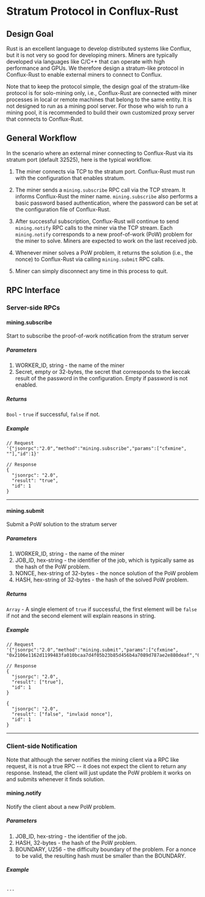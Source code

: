 # Stratum Protocol in Conflux-Rust

## Design Goal

Rust is an excellent language to develop distributed systems like Conflux, but it is not very so good for developing miners. Miners are typically developed via languages like C/C++ that can operate with high performance and GPUs. We therefore design a stratum-like protocol in Conflux-Rust to enable external miners to connect to Conflux.

Note that to keep the protocol simple, the design goal of the stratum-like protocol is for solo-mining only, i.e., Conflux-Rust are connected with miner processes in local or remote machines that belong to the same entity. It is not designed to run as a mining pool server. For those who wish to run a mining pool, it is recommended to build their own customized proxy server that connects to Conflux-Rust.

## General Workflow

In the scenario where an external miner connecting to Conflux-Rust via its stratum port (default 32525), here is the typical workflow.

1. The miner connects via TCP to the stratum port. Conflux-Rust must run with the configuration that enables stratum.

2. The miner sends a `mining.subscribe` RPC call via the TCP stream. It informs Conflux-Rust the miner name. `mining.subscribe` also performs a basic password based authentication, where the password can be set at the configuration file of Conflux-Rust.

3. After successful subscription, Conflux-Rust will continue to send `mining.notify` RPC calls to the miner via the TCP stream. Each `mining.notify` corresponds to a new proof-of-work (PoW) problem for the miner to solve. Miners are expected to work on the last received job.

4. Whenever miner solves a PoW problem, it returns the solution (i.e., the nonce) to Conflux-Rust via calling `mining.submit` RPC calls.

5. Miner can simply disconnect any time in this process to quit.

## RPC Interface

### Server-side RPCs

#### mining.subscribe
Start to subscribe the proof-of-work notification from the stratum server

##### Parameters
 1. WORKER_ID, string - the name of the miner
 2. Secret, empty or 32-bytes, the secret that corresponds to the keccak result of the password in the configuration. Empty if password is not enabled.

##### Returns
`Bool` - `true` if successful, `false` if not.

##### Example
```
// Request
'{"jsonrpc":"2.0","method":"mining.subscribe","params":["cfxmine", ""],"id":1}'

// Response
{
  "jsonrpc": "2.0",
  "result": "true",
  "id": 1
}
```
---

#### mining.submit
Submit a PoW solution to the stratum server

##### Parameters
 1. WORKER_ID, string - the name of the miner
 2. JOB_ID, hex-string - the identifier of the job, which is typically same as the hash of the PoW problem.
 3. NONCE, hex-string of 32-bytes - the nonce solution of the PoW problem
 4. HASH, hex-string of 32-bytes - the hash of the solved PoW problem.

##### Returns
`Array` - A single element of `true` if successful, the first element will be `false` if not and the second element will explain reasons in string.

##### Example
```
// Request
'{"jsonrpc":"2.0","method":"mining.submit","params":["cfxmine", "0x2106e1162d1199483fa010bcaa7d4f05b23b85d456b4a7089d787ae2e880deaf","0x21b49d385865819a171ed8cd9d9f80acc468e501f3486d3600000000000c786c","0x2106e1162d1199483fa010bcaa7d4f05b23b85d456b4a7089d787ae2e880deaf"],"id":1}'

// Response
{
  "jsonrpc": "2.0",
  "result": ["true"],
  "id": 1
}

{
  "jsonrpc": "2.0",
  "result": ["false", "invlaid nonce"],
  "id": 1
}
```
---

### Client-side Notification

Note that although the server notifies the mining client via a RPC like request, it is not a true RPC -- it does not expect the client to return any response. Instead, the client will just update the PoW problem it works on and submits whenever it finds solution.

#### mining.notify
Notify the client about a new PoW problem.

##### Parameters
 1. JOB_ID, hex-string - the identifier of the job.
 2. HASH, 32-bytes - the hash of the PoW problem.
 3. BOUNDARY, U256 - the difficulty boundary of the problem. For a nonce to be valid, the resulting hash must be smaller than the BOUNDARY.

##### Example

``` // Request '{"jsonrpc":"2.0","method":"mining.notify","params":["0x4e08db21d43a7696afa3d00ed948568210f3ab3f34673f1d17198625ec175a9c","0x4e08db21d43a7696afa3d00ed948568210f3ab3f34673f1d17198625ec175a9c","0x1a4e3422948568210f3ab3f34673f1d17198625ec175a9c"],"id":3}'

---
